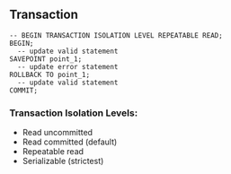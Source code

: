 Transaction
-

````
-- BEGIN TRANSACTION ISOLATION LEVEL REPEATABLE READ;
BEGIN;
  -- update valid statement
SAVEPOINT point_1;
  -- update error statement
ROLLBACK TO point_1;
  -- update valid statement
COMMIT;
````

### Transaction Isolation Levels:

* Read uncommitted
* Read committed (default)
* Repeatable read
* Serializable (strictest)

